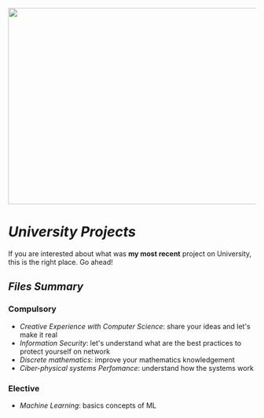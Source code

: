 [<img src="https://miro.medium.com/v2/resize:fit:638/1*iND_uCSZM-UMdl5v5XxijA.png" height="400" width="900"/>](puc.png)
# *University Projects*
If you are interested about what was **my most recent** project on University, this is the right place. Go ahead!
## *Files Summary*
### Compulsory
- *Creative Experience with Computer Science*: share your ideas and let's make it real 
- *Information Security*: let's understand what are the best practices to protect yourself on network
- *Discrete mathematics*: improve your mathematics knowledgement 
- *Ciber-physical systems Perfomance*: understand how the systems work 
### Elective
 - *Machine Learning*: basics concepts of ML
